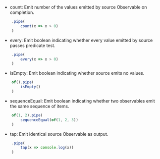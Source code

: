 - count: Emit number of the values emitted by source Observable on completion.
```ts
    .pipe(
        count(x => x > 0)
    )
```
- every: Emit boolean indicating whether every value emitted by source passes predicate test.
```ts
    .pipe(
        every(x => x > 0)
    )
```

- isEmpty: Emit boolean indicating whether source emits no values.
```ts
    of().pipe(
        isEmpty()
    )
```

- sequenceEqual: Emit boolean indicating whether two observables emit the same sequence of items.
```ts
    of(1, 2).pipe(
        sequenceEqual(of(1, 2, 3))
    )
```

- tap: Emit identical source Observable as output.
```ts
    .pipe(
        tap(x => console.log(x))
    )
```
